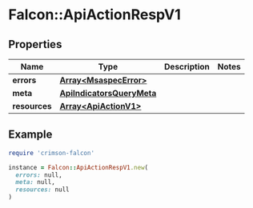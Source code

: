 # Falcon::ApiActionRespV1

## Properties

| Name | Type | Description | Notes |
| ---- | ---- | ----------- | ----- |
| **errors** | [**Array&lt;MsaspecError&gt;**](MsaspecError.md) |  |  |
| **meta** | [**ApiIndicatorsQueryMeta**](ApiIndicatorsQueryMeta.md) |  |  |
| **resources** | [**Array&lt;ApiActionV1&gt;**](ApiActionV1.md) |  |  |

## Example

```ruby
require 'crimson-falcon'

instance = Falcon::ApiActionRespV1.new(
  errors: null,
  meta: null,
  resources: null
)
```

